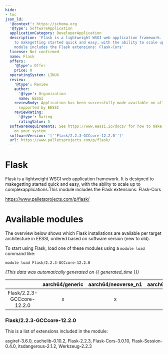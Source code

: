 ```yaml
---
hide:
- toc
json_ld:
  '@context': https://schema.org
  '@type': SoftwareApplication
  applicationCategory: DeveloperApplication
  description: 'Flask is a lightweight WSGI web application framework. It is designed
    to makegetting started quick and easy, with the ability to scale up to complexapplications.This
    module includes the Flask extensions: Flask-Cors'
  license: Not confirmed
  name: Flask
  offers:
    '@type': Offer
    price: 0
  operatingSystem: LINUX
  review:
    '@type': Review
    author:
      '@type': Organization
      name: EESSI
    reviewBody: Application has been successfully made available on all architectures
      supported by EESSI
    reviewRating:
      '@type': Rating
      ratingValue: 5
  softwareRequirements: See https://www.eessi.io/docs/ for how to make EESSI available
    on your system
  softwareVersion: '[''Flask/2.2.3-GCCcore-12.2.0'']'
  url: https://www.palletsprojects.com/p/flask/
---
```


Flask
=====


Flask is a lightweight WSGI web application framework. It is designed to makegetting started quick and easy, with the ability to scale up to complexapplications.This module includes the Flask extensions: Flask-Cors

https://www.palletsprojects.com/p/flask/
# Available modules


The overview below shows which Flask installations are available per target architecture in EESSI, ordered based on software version (new to old).

To start using Flask, load one of these modules using a `module load` command like:

```shell
module load Flask/2.2.3-GCCcore-12.2.0
```

*(This data was automatically generated on {{ generated_time }})*  

| |aarch64/generic|aarch64/neoverse_n1|aarch64/neoverse_v1|aarch64/nvidia/grace|x86_64/generic|x86_64/amd/zen2|x86_64/amd/zen3|x86_64/amd/zen4|x86_64/intel/haswell|x86_64/intel/sapphirerapids|x86_64/intel/skylake_avx512|
| :---: | :---: | :---: | :---: | :---: | :---: | :---: | :---: | :---: | :---: | :---: | :---: |
|Flask/2.2.3-GCCcore-12.2.0|x|x|x|x|x|x|x|x|x|x|x|


### Flask/2.2.3-GCCcore-12.2.0

This is a list of extensions included in the module:

asgiref-3.6.0, cachelib-0.10.2, Flask-2.2.3, Flask-Cors-3.0.10, Flask-Session-0.4.0, itsdangerous-2.1.2, Werkzeug-2.2.3